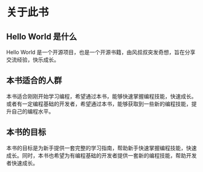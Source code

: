 # 关于此书

## Hello World 是什么

Hello World 是一个开源项目，也是一个开源书籍，由风叔叔突发奇想，旨在分享交流经验，快乐成长。

## 本书适合的人群

本书适合刚刚开始学习编程，希望通过本书，能够快速掌握编程技能，快速成长。或者有一定编程基础的开发者，希望通过本书，能够获取到一些新的编程技能，提升自己的编程水平。

## 本书的目标

本书的目标是为新手提供一套完整的学习指南，帮助新手快速掌握编程技能，快速成长。同时，本书也希望为有编程基础的开发者提供一套新的编程技能，帮助开发者快速成长。